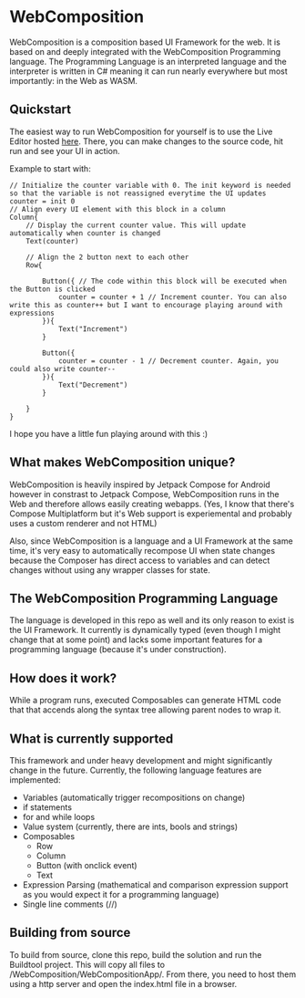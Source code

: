 # WebComposition

WebComposition is a composition based UI Framework for the web. It is based on and deeply integrated with the WebComposition Programming language.
The Programming Language is an interpreted language and the interpreter is written in C# meaning it can run nearly everywhere but most importantly:
in the Web as WASM.

## Quickstart

The easiest way to run WebComposition for yourself is to use the Live Editor hosted [here](https://zenonet.de/interactive/webcomposition).
There, you can make changes to the source code, hit run and see your UI in action.

Example to start with:

```
// Initialize the counter variable with 0. The init keyword is needed so that the variable is not reassigned everytime the UI updates
counter = init 0
// Align every UI element with this block in a column
Column{
    // Display the current counter value. This will update automatically when counter is changed
    Text(counter)
    
    // Align the 2 button next to each other
    Row{
    
        Button({ // The code within this block will be executed when the Button is clicked
            counter = counter + 1 // Increment counter. You can also write this as counter++ but I want to encourage playing around with expressions
        }){
            Text("Increment")
        }
        
        Button({
            counter = counter - 1 // Decrement counter. Again, you could also write counter--
        }){
            Text("Decrement")
        }
        
    }
}
```

I hope you have a little fun playing around with this :)

## What makes WebComposition unique?

WebComposition is heavily inspired by Jetpack Compose for Android however in constrast to Jetpack Compose, WebComposition runs in the Web and
therefore allows easily creating webapps. (Yes, I know that there's Compose Multiplatform but it's Web support is experiemental and probably uses a custom
renderer and not HTML)

Also, since WebComposition is a language and a UI Framework at the same time, it's very easy to automatically recompose UI when state changes because the
Composer has direct access to variables and can detect changes without using any wrapper classes for state.

## The WebComposition Programming Language

The language is developed in this repo as well and its only reason to exist is the UI Framework. It currently is dynamically typed (even though I might change that at some point) and lacks some important features for a programming language (because it's under construction).

## How does it work?

While a program runs, executed Composables can generate HTML code that that accends along the syntax tree allowing parent nodes to wrap it.

## What is currently supported

This framework and under heavy development and might significantly change in the future.
Currently, the following language features are implemented:

- Variables (automatically trigger recompositions on change)
- if statements
- for and while loops
- Value system (currently, there are ints, bools and strings)
- Composables
    - Row
    - Column
    - Button (with onclick event)
    - Text
- Expression Parsing (mathematical and comparison expression support as you would expect it for a programming language)
- Single line comments (//)

## Building from source

To build from source, clone this repo, build the solution and run the Buildtool project.
This will copy all files to /WebComposition/WebCompositionApp/. From there, you need to host them using a http server and open the index.html file in a browser.